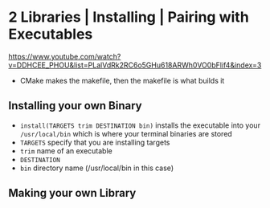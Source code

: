 # 2 Libraries | Installing | Pairing with Executables 

https://www.youtube.com/watch?v=DDHCEE_PHOU&list=PLalVdRk2RC6o5GHu618ARWh0VO0bFlif4&index=3

- CMake makes the makefile, then the makefile is what builds it

## Installing your own Binary

- `install(TARGETS trim DESTINATION bin)` installs the executable into your `/usr/local/bin` which is where your terminal binaries are stored
- `TARGETS` specify that you are installing targets
- `trim` name of an executable
- `DESTINATION`
- `bin` directory name (/usr/local/bin in this case)

## Making your own Library
